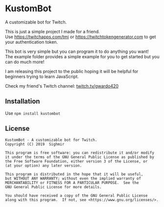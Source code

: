 # KustomBot
A customizable bot for Twitch.  

This is just a simple project I made for a friend.  
Use https://twitchapps.com/tmi or https://twitchtokengenerator.com to get your authentication token. 

This bot is very simple but you can program it to do anything you want!  
The example folder provides a simple example for you to get started but you can do much more!  

I am releasing this project to the public hoping it will be helpful for beginners trying to learn JavaScript.  

Check my friend's Twitch channel: [twitch.tv/gwardo420](https://www.twitch.tv/gwardo420)

## Installation

Use `npm install kustombot`

## License
```
KustomBot - A customizable bot for Twitch.
Copyright (C) 2019  Sighmir

This program is free software: you can redistribute it and/or modify
it under the terms of the GNU General Public License as published by
the Free Software Foundation, either version 3 of the License, or
(at your option) any later version.

This program is distributed in the hope that it will be useful,
but WITHOUT ANY WARRANTY; without even the implied warranty of
MERCHANTABILITY or FITNESS FOR A PARTICULAR PURPOSE.  See the
GNU General Public License for more details.

You should have received a copy of the GNU General Public License
along with this program.  If not, see <https://www.gnu.org/licenses/>.
```
